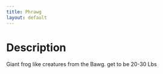 ```yaml
---
title: Phrawg
layout: default
---
```

# Description
Giant frog like creatures from the Bawg. get to be 20-30 Lbs